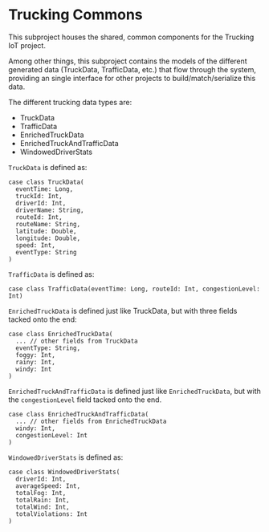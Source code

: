 # Trucking Commons

This subproject houses the shared, common components for the Trucking IoT project.

Among other things, this subproject contains the models of the different generated data (TruckData, TrafficData, etc.)
that flow through the system, providing an single interface for other projects to build/match/serialize this data.

The different trucking data types are:
-   TruckData
-   TrafficData
-   EnrichedTruckData
-   EnrichedTruckAndTrafficData
-   WindowedDriverStats

`TruckData` is defined as:
```
case class TruckData(
  eventTime: Long,
  truckId: Int,
  driverId: Int,
  driverName: String,
  routeId: Int,
  routeName: String,
  latitude: Double,
  longitude: Double,
  speed: Int,
  eventType: String
)
```

`TrafficData` is defined as:
```
case class TrafficData(eventTime: Long, routeId: Int, congestionLevel: Int)
```

`EnrichedTruckData` is defined just like TruckData, but with three fields tacked onto the end:
```
case class EnrichedTruckData(
  ... // other fields from TruckData
  eventType: String,
  foggy: Int,
  rainy: Int,
  windy: Int
)
```

`EnrichedTruckAndTrafficData` is defined just like `EnrichedTruckData`, but with the `congestionLevel` field tacked onto the end.
```
case class EnrichedTruckAndTrafficData(
  ... // other fields from EnrichedTruckData
  windy: Int,
  congestionLevel: Int
)
```

`WindowedDriverStats` is defined as:
```
case class WindowedDriverStats(
  driverId: Int,
  averageSpeed: Int,
  totalFog: Int,
  totalRain: Int,
  totalWind: Int,
  totalViolations: Int
)
```
